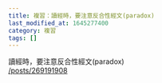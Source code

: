 ```yaml
---
title: 複習：讀經時，要注意反合性經文(paradox)
last_modified_at: 1645277400
category: 複習
tags: []
---
```


<p>讀經時，要注意反合性經文(paradox)<br>
<a href="/posts/269191908" target="_blank">/posts/269191908</a><br>
&nbsp;</p>

